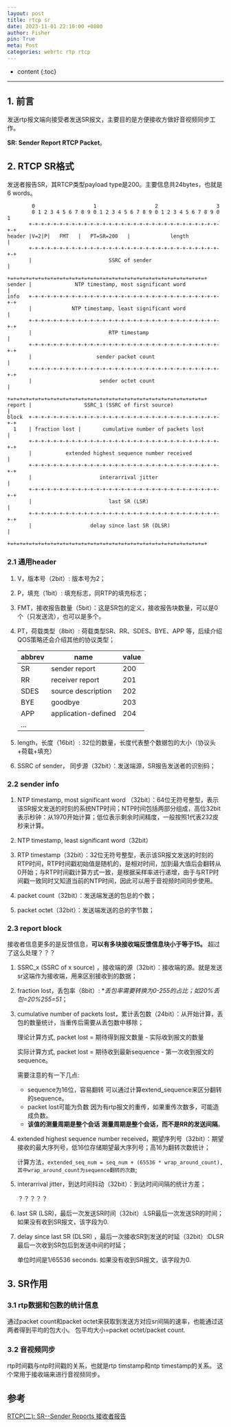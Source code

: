 ```yaml
---
layout: post
title: rtcp sr
date: 2023-11-01 22:10:00 +0800
author: Fisher
pin: True
meta: Post
categories: webrtc rtp rtcp
---
```



* content
{:toc}

---

## 1. 前言

发送rtp报文端向接受者发送SR报文，主要目的是方便接收方做好音视频同步工作。

**SR: Sender Report RTCP Packet**。



## 2. RTCP SR格式

发送者报告SR，其RTCP类型payload type是200。主要信息共24bytes，也就是6 words。

```less
        0                   1                   2                   3
        0 1 2 3 4 5 6 7 8 9 0 1 2 3 4 5 6 7 8 9 0 1 2 3 4 5 6 7 8 9 0 1
       +-+-+-+-+-+-+-+-+-+-+-+-+-+-+-+-+-+-+-+-+-+-+-+-+-+-+-+-+-+-+-+-+
header |V=2|P|   FMT   |   PT=SR=200   |             length            |
       +-+-+-+-+-+-+-+-+-+-+-+-+-+-+-+-+-+-+-+-+-+-+-+-+-+-+-+-+-+-+-+-+
       |                         SSRC of sender                        |
       +=+=+=+=+=+=+=+=+=+=+=+=+=+=+=+=+=+=+=+=+=+=+=+=+=+=+=+=+=+=+=+=+
sender |              NTP timestamp, most significant word             |
info   +-+-+-+-+-+-+-+-+-+-+-+-+-+-+-+-+-+-+-+-+-+-+-+-+-+-+-+-+-+-+-+-+
       |             NTP timestamp, least significant word             |
       +-+-+-+-+-+-+-+-+-+-+-+-+-+-+-+-+-+-+-+-+-+-+-+-+-+-+-+-+-+-+-+-+
       |                         RTP timestamp                         |
       +-+-+-+-+-+-+-+-+-+-+-+-+-+-+-+-+-+-+-+-+-+-+-+-+-+-+-+-+-+-+-+-+
       |                     sender packet count                       |
       +-+-+-+-+-+-+-+-+-+-+-+-+-+-+-+-+-+-+-+-+-+-+-+-+-+-+-+-+-+-+-+-+
       |                      sender octet count                       |
       +=+=+=+=+=+=+=+=+=+=+=+=+=+=+=+=+=+=+=+=+=+=+=+=+=+=+=+=+=+=+=+=+
report |                 SSRC_1 (SSRC of first source)                 |
block  +-+-+-+-+-+-+-+-+-+-+-+-+-+-+-+-+-+-+-+-+-+-+-+-+-+-+-+-+-+-+-+-+
  1    | fraction lost |       cumulative number of packets lost       |
       +-+-+-+-+-+-+-+-+-+-+-+-+-+-+-+-+-+-+-+-+-+-+-+-+-+-+-+-+-+-+-+-+
       |           extended highest sequence number received           |
       +-+-+-+-+-+-+-+-+-+-+-+-+-+-+-+-+-+-+-+-+-+-+-+-+-+-+-+-+-+-+-+-+
       |                      interarrival jitter                      |
       +-+-+-+-+-+-+-+-+-+-+-+-+-+-+-+-+-+-+-+-+-+-+-+-+-+-+-+-+-+-+-+-+
       |                         last SR (LSR)                         |
       +-+-+-+-+-+-+-+-+-+-+-+-+-+-+-+-+-+-+-+-+-+-+-+-+-+-+-+-+-+-+-+-+
       |                   delay since last SR (DLSR)                  |
       +=+=+=+=+=+=+=+=+=+=+=+=+=+=+=+=+=+=+=+=+=+=+=+=+=+=+=+=+=+=+=+=+
```



### 2.1 通用header

1. V，版本号（2bit）: 版本号为2；

2. P，填充（1bit）: 填充标志，同RTP的填充标志；

3. FMT，接收报告数量（5bit）：这是SR包的定义，接收报告块数量，可以是0个（只发送流），也可以是多个。

4. PT，荷载类型（8bit）: 荷载类型SR、RR、SDES、BYE、APP 等，后续介绍QOS策略还会介绍其他的协议类型；

   | abbrev | name                | value |
   | ------ | ------------------- | ----- |
   | SR     | sender report       | 200   |
   | RR     | receiver report     | 201   |
   | SDES   | source description  | 202   |
   | BYE    | goodbye             | 203   |
   | APP    | application-defined | 204   |
   | ...    |                     |       |

5. length，长度（16bit）: 32位的数量，长度代表整个数据包的大小（协议头+荷载+填充）

6. SSRC of sender， 同步源（32bit）：发送端源，SR报告发送者的识别码；

### 2.2 sender info

1. NTP timestamp, most significant word （32bit）：64位无符号整型，表示该SR报文发送的时刻的系统NTP时间；NTP时间包括两部分组成，高位32bit表示秒钟：从1970开始计算；低位表示剩余时间精度，一般按照1代表232皮秒来计算。

2. NTP timestamp, least significant word（32bit）

3. RTP timestamp（32bit）：32位无符号整型，表示该SR报文发送的时刻的RTP时间，RTP时间戳初始值是随机的，是相对时间，加到最大值后会翻转从0开始；与RTP时间戳计算方式一致，是根据采样率进行递增，由于与RTP时间戳一致同时又知道当前的NTP时间，因此可以用于音视频时间同步使用。

4. packet count（32bit）：发送端发送的包总的个数；

5. packet octet（32bit）：发送端发送的总的字节数；

   

### 2.3 report block

接收者信息更多的是反馈信息，**可以有多块接收端反馈信息块小于等于15。** 超过了这么处理？？？

1. SSRC_x (SSRC of x source) ，接收端的源（32bit）：接收端的源。就是发送sr这端作为接收端，用来区别接收到的数据；

2. fraction lost，丢包率（8bit）: **丢包率需要转换为0-255的占比；如20%丢包=20%*255=51**；

3. cumulative number of packets lost，累计丢包数（24bit）：从开始计算，丢包的数量统计，当重传后需要从丢包数中移除；

   理论计算方式, packet lost = 期待得到报文数量 - 实际收到报文的数量

   实际计算方式, packet lost = 期待收到最新sequence - 第一次收到报文的sequence。

   需要注意的有一下几点:

   * sequence为16位，容易翻转
     可以通过计算extend_sequence来区分翻转的sequence。
   * packet lost可能为负数
     因为有rtp报文的重传，如果重传次数多，可能造成负数。
   * **该值的测量周期是整个会话**
     **测量周期是整个会话，而不是RR的发送间隔**。

4. extended highest sequence number received，期望序列号（32bit）：期望接收的最大序列号，低16位存储期望最大序列号；高16为翻转次数统计；

   计算方法，`extended_seq_num = seq_num + (65536 * wrap_around_count), 其中wrap_around_count为sequence翻转的次数`;

5. interarrival jitter，到达时间抖动（32bit）：到达时间间隔的统计方差；

   ？？？？？

6. last SR (LSR)，最后一次发送SR时间（32bit）:LSR最后一次发送SR的时间；如果没有收到SR报文，该字段为0.

7. delay since last SR (DLSR) ，最后一次接收SR到发送的时延（32bit）:DLSR最后一次收到SR包后到发送中间的时延；

   单位时间是1/65536 seconds. 如果没有收到SR报文，该字段为0.




## 3. SR作用

### 3.1 rtp数据和包数的统计信息

通过packet count和packet octet来获取到发送方对应sr间隔的速率，也能通过这两者得到平均的包大小。
包平均大小=packet octet/packet count. 



### 3.2 音视频同步

rtp时间戳与ntp时间戳的关系，也就是rtp timstamp和ntp timestamp的关系。
这个常用于接收端来进行音视频同步。



## 参考

[RTCP(二): SR--Sender Reports 接收者报告](https://blog.csdn.net/sweibd/article/details/79344509)
